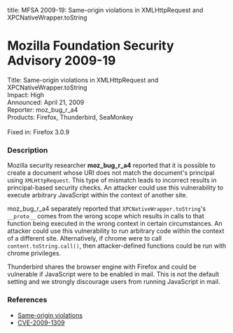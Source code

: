title: MFSA 2009-19: Same-origin violations in XMLHttpRequest and XPCNativeWrapper.toString

<h1>Mozilla Foundation Security Advisory 2009-19</h1>

<p>
<span class="label">Title:</span>      Same-origin violations in XMLHttpRequest and XPCNativeWrapper.toString<br/>
<span class="label">Impact:</span>     High<br/>
<span class="label">Announced:</span>  April 21, 2009<br/>
<span class="label">Reporter:</span>   moz_bug_r_a4<br/>
<span class="label">Products:</span>   Firefox, Thunderbird, SeaMonkey<br/>
<br/>
<span class="label">Fixed in:</span>   Firefox 3.0.9<br/>
</p>


<h3>Description</h3>

<p>Mozilla security researcher <strong>moz_bug_r_a4</strong> reported
that it is possible to create a document whose URI does not match the
document's principal using <code>XMLHttpRequest</code>.  This type of
mismatch leads to incorrect results in principal-based security
checks.  An attacker could use this vulnerability to execute arbitrary
JavaScript within the context of another site.</p>

<p>moz_bug_r_a4 separately reported
that <code>XPCNativeWrapper.toString</code>'s
<code>__proto__</code> comes from the wrong scope which results in
calls to that function being executed in the wrong context in certain
circumstances.  An attacker could use this vulnerability to run
arbitrary code within the context of a different site.  Alternatively,
if chrome were to call <code>content.toString.call()</code>, then
attacker-defined functions could be run with chrome privileges.</p>

<p class="note">Thunderbird shares the browser engine with Firefox and
could be vulnerable if JavaScript were to be enabled in mail. This is
not the default setting and we strongly discourage users from running
JavaScript in mail.</p>

<h3>References</h3>

<ul>
  <li><a href="https://bugzilla.mozilla.org/buglist.cgi?bug_id=482206,478433">Same-origin violations</a></li>
  <li><a class="ex-ref" href="http://cve.mitre.org/cgi-bin/cvename.cgi?name=CVE-2009-1309">CVE-2009-1309</a></li>
</ul>



